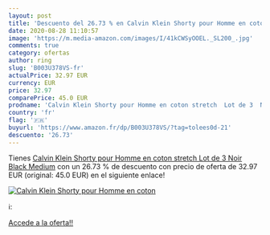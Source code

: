 ```yaml
---
layout: post
title: 'Descuento del 26.73 % en Calvin Klein Shorty pour Homme en coton '
date: 2020-08-28 11:10:57
image: 'https://m.media-amazon.com/images/I/41kCWSyOOEL._SL200_.jpg'
comments: true
category: ofertas
author: ring
slug: 'B003U378VS-fr'
actualPrice: 32.97 EUR
currency: EUR
price: 32.97
comparePrice: 45.0 EUR
prodname: 'Calvin Klein Shorty pour Homme en coton stretch  Lot de 3  Noir  Black   Medium'
country: 'fr'
flag: '🇫🇷'
buyurl: 'https://www.amazon.fr/dp/B003U378VS/?tag=tolees0d-21'
descuento: '26.73'
---
```


Tienes [Calvin Klein Shorty pour Homme en coton stretch  Lot de 3  Noir  Black   Medium](https://www.amazon.fr/dp/B003U378VS/?tag=tolees0d-21) con un 26.73 % de descuento con precio de oferta de 32.97 EUR (original: 45.0 EUR) en el siguiente enlace!

[![Calvin Klein Shorty pour Homme en coton ](https://m.media-amazon.com/images/I/41kCWSyOOEL._SL200_.jpg)](https://www.amazon.fr/dp/B003U378VS/?tag=tolees0d-21)

ℹ️:


[Accede a la oferta!!](https://www.amazon.fr/dp/B003U378VS/?tag=tolees0d-21)
